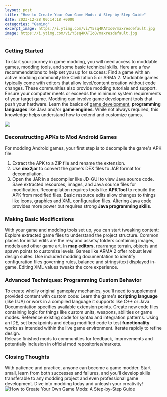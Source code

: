 ```yaml
---
layout: post
title: "How to Create Your Own Game Mods: A Step-by-Step Guide"
date: 2023-12-28 00:14:18 +0000
categories: "Gaming"
excerpt_image: https://i.ytimg.com/vi/Y5sq4KATIo0/maxresdefault.jpg
image: https://i.ytimg.com/vi/Y5sq4KATIo0/maxresdefault.jpg
---
```


### Getting Started
To start your journey in game modding, you will need access to moddable games, modding tools, and some basic technical skills. Here are a few recommendations to help set you up for success:
Find a game with an active modding community like Civilization 5 or ARMA 2. Moddable games typically come with editors that allow level/content creation without code changes. These communities also provide modding tutorials and support. 
Ensure your computer meets or exceeds the minimum system requirements of your target game. Modding can involve game development tools that push your hardware. 
Learn the basics of [game development](https://yt.io.vn/collection/agudelo), **programming languages** like Java and/or **game engines**. While not always required, this knowledge helps understand how to extend and customize games. 

![](https://static1.makeuseofimages.com/wp-content/uploads/2018/07/create-mod-minecraft.jpg)
### Deconstructing APKs to Mod Android Games
For modding Android games, your first step is to decompile the game's APK file:
1. Extract the APK to a ZIP file and rename the extension. 
2. Use **dex2jar** to convert the game's DEX files to JAR format for decompilation.
3. Open the JAR in a decompiler like JD-GUI to view Java source code.
Save extracted resources, images, and Java source files for modification. Recompilation requires tools like **APKTool** to rebuild the APK from modified files.
Basic resource edits allow changes to things like icons, graphics and XML configuration files. Altering Java code provides more power but requires strong **Java programming skills**.
### Making Basic Modifications 
With your game and modding tools set up, you can start tweaking content:
Explore extracted game files to understand the project structure. Common places for initial edits are the res/ and assets/ folders containing images, models and other game art.
In **map editors**, rearrange terrain, objects and spawn points to customize levels. Games like ARMA 2 offer robust level design suites.
Use included modding documentation to identify configuration files governing rules, balance and strings/text displayed in-game. Editing XML values tweaks the core experience.
### Advanced Techniques: Programming Custom Behavior
To create wholly original gameplay mechanics, you'll need to supplement provided content with custom code:
Learn the game's **scripting language** (like LUA) or work in a compiled language it supports like C++ or Java. Documentation specifies available extension points.
Create new code files containing logic for things like custom units, weapons, abilities or game modes. Reference existing code for syntax and integration patterns. 
Using an IDE, set breakpoints and debug modified code to test **functionality** works as intended within the live game environment. Iterate rapidly to refine design.  
Release finished mods to communities for feedback, improvements and potentially inclusion in official mod repositories/markets.
### Closing Thoughts
With patience and practice, anyone can become a game modder. Start small, learn from both successes and failures, and you'll develop skills transferable to any modding project and even professional game development. Dive into modding today and unleash your creativity!
![How to Create Your Own Game Mods: A Step-by-Step Guide](https://i.ytimg.com/vi/Y5sq4KATIo0/maxresdefault.jpg)